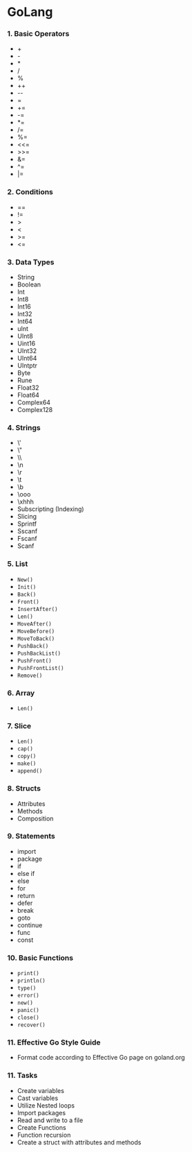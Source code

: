 # GoLang

### 1. Basic Operators
  * \+
  * \-
  * \*
  * /
  * %
  * ++
  * --
  * =
  * +=
  * -=
  * *=
  * /=
  * %=
  * <<=
  * \>>=
  * &=
  * ^=
  * |=

### 2. Conditions
  * ==
  * !=
  * \>
  * \<
  * \>=
  * <=

### 3. Data Types
  * String
  * Boolean
  * Int
  * Int8
  * Int16
  * Int32
  * Int64
  * uInt
  * UInt8
  * Uint16
  * UInt32
  * UInt64
  * UIntptr
  * Byte
  * Rune
  * Float32
  * Float64
  * Complex64
  * Complex128

### 4. Strings
  * \\'
  * \\"
  * \\\
  * \n
  * \r
  * \t
  * \b
  * \ooo
  * \xhhh
  * Subscripting (Indexing)
  * Slicing
  * Sprintf
  * Sscanf
  * Fscanf
  * Scanf

### 5. List
  * `New()`
  * `Init()`
  * `Back()`
  * `Front()`
  * `InsertAfter()`
  * `Len()`
  * `MoveAfter()`
  * `MoveBefore()`
  * `MoveToBack()`
  * `PushBack()`
  * `PushBackList()`
  * `PushFront()`
  * `PushFrontList()`
  * `Remove()`

### 6. Array
  * `Len()`

### 7. Slice
  * `Len()`
  * `cap()`
  * `copy()`
  * `make()`
  * `append()`

### 8. Structs
  * Attributes
  * Methods
  * Composition

### 9. Statements
  * import
  * package
  * if
  * else if
  * else
  * for
  * return
  * defer
  * break
  * goto
  * continue
  * func
  * const

### 10. Basic Functions
  * `print()`
  * `println()`
  * `type()`
  * `error()`
  * `new()`
  * `panic()`
  * `close()`
  * `recover()`

### 11. Effective Go Style Guide
  * Format code according to Effective Go page on goland.org

### 11. Tasks
  * Create variables
  * Cast variables
  * Utilize Nested loops
  * Import packages
  * Read and write to a file
  * Create Functions
  * Function recursion
  * Create a struct with attributes and methods
